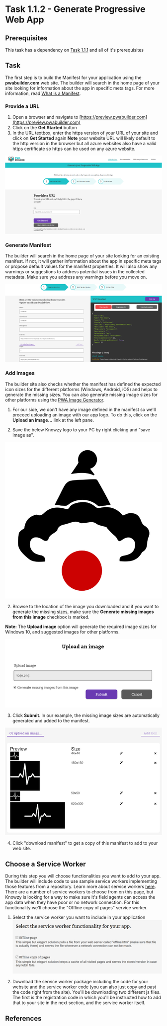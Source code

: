 # Task 1.1.2 - Generate Progressive Web App

## Prerequisites 

This task has a dependency on [Task 1.1.1](111_BuildWebApp.md) and all of it's prerequisites


## Task 

The first step is to build the Manifest for your application using the **pwabuilder.com** web site. The builder will search in the home page of your site looking for information about the app in specific meta tags. For more information, read [What is a Manifest](http://docs.pwabuilder.com/whatPWA/what-is-a-manifest/).

### Provide a URL 

1. Open a browser and navigate to [https://preview.pwabuilder.com](https://preview.pwabuilder.com)
2. Click on the **Get Started** button 
3. In the URL textbox, enter the https version of your URL of your site and click on **Get Started** again 
**Note** your website URL will likely default to the http version in the browser but all azure websites also have a valid https certificate so https can be used on any azure website.

![Provide a URL](images/quickstart-pwa-website-provide-a-url.png) 

### Generate Manifest 
The builder will search in the home page of your site looking for an existing manifest. If not, it will gather information about the app in specific meta tags or propose default values for the manifest properties. It will also show any warnings or suggestions to address potential issues in the collected metadata. Make sure you address any warnings before you move on. 

![Generate Manifest](images/quickstart-pwa-website-generate-manifest.png) 


### Add Images 
The builder site also checks whether the manifest has defined the expected icon sizes for the different platforms (Windows, Android, iOS) and helps to generate the missing sizes. You can also generate missing image sizes for other platforms using the [PWA Image Generator](http://appimagegenerator-pre.azurewebsites.net/). 

1. For our side, we don't have any image defined in the manifest so we'll proceed uploading an image with our app logo. To do this, click on the **Upload an image…** link at the left pane. 

2. Save the below Knowzy logo to your PC by right clicking and "save image as".

 ![logo to upload](images/Knowzylogo.png) 

2. Browse to the location of the image you downloaded and if you want to generate the missing sizes, make sure the **Generate missing images from this image** checkbox is marked. 

**Note:** The **Upload image** option will generate the required image sizes for Windows 10, and suggested images for other platforms.

 ![Upload an Image](images/quickstart-pwa-website-upload-an-image.png) 

3. Click **Submit**. In our example, the missing image sizes are automatically generated and added to the manifest.

 ![Images Preview](images/quickstart-pwa-website-images-preview.png) 

4.  Click "download manifest" to get a copy of this manifest to add to your web site.


## Choose a Service Worker
During this step you will choose functionalities you want to add to your app. The builder will include code to use sample service workers implementing those features from a repository. Learn more about service workers [here](http://docs.pwabuilder.com/whatPWA/what-is-a-service-worker/). There are a number of service workers to choose from on this page, but Knowzy is looking for a way to make sure it's field agents can access the app data when they have poor or no network connection.  For this functionality we'll choose the "Offline copy of pages" service worker.

1. Select the service worker you want to include in your application ![Select Service Workers](images/quickstart-pwa-website-select-service-workers.png) 

2. Download the service worker package including the code for your website and the service worker code (you can also just copy and past the code right from the site).  You'll be downloading two different js files.  The first is the registration code in which you'll be instructed how to add that to your site in the next section, and the service worker itself.  



## References

















